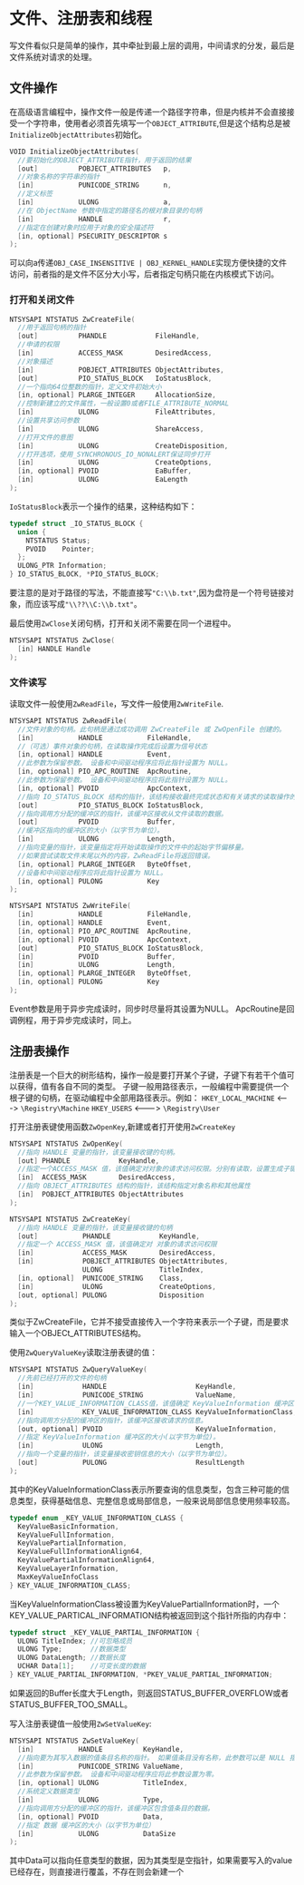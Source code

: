 # 文件、注册表和线程

写文件看似只是简单的操作，其中牵扯到最上层的调用，中间请求的分发，最后是文件系统对请求的处理。

## 文件操作

在高级语言编程中，操作文件一般是传递一个路径字符串，但是内核并不会直接接受一个字符串，使用者必须首先填写一个`OBJECT_ATTRIBUTE`,但是这个结构总是被`InitializeObjectAttributes`初始化。

```cpp
VOID InitializeObjectAttributes(
  //要初始化的OBJECT_ATTRIBUTE指针，用于返回的结果
  [out]          POBJECT_ATTRIBUTES   p, 
  //对象名称的字符串的指针
  [in]           PUNICODE_STRING      n,
  //定义标签
  [in]           ULONG                a,
  //在 ObjectName 参数中指定的路径名的根对象目录的句柄
  [in]           HANDLE               r,
  //指定在创建对象时应用于对象的安全描述符
  [in, optional] PSECURITY_DESCRIPTOR s
);
```

可以向a传递`OBJ_CASE_INSENSITIVE | OBJ_KERNEL_HANDLE`实现方便快捷的文件访问，前者指的是文件不区分大小写，后者指定句柄只能在内核模式下访问。

### 打开和关闭文件

```cpp
NTSYSAPI NTSTATUS ZwCreateFile(
  //用于返回句柄的指针
  [out]          PHANDLE            FileHandle,
  //申请的权限
  [in]           ACCESS_MASK        DesiredAccess,
  //对象描述
  [in]           POBJECT_ATTRIBUTES ObjectAttributes,
  [out]          PIO_STATUS_BLOCK   IoStatusBlock,
  //一个指向64位整数的指针，定义文件初始大小
  [in, optional] PLARGE_INTEGER     AllocationSize,
  //控制新建立的文件属性，一般设置0或者FILE_ATTRIBUTE_NORMAL
  [in]           ULONG              FileAttributes,
  //设置共享访问参数
  [in]           ULONG              ShareAccess,
  //打开文件的意图
  [in]           ULONG              CreateDisposition,
  //打开选项，使用_SYNCHRONOUS_IO_NONALERT保证同步打开
  [in]           ULONG              CreateOptions,
  [in, optional] PVOID              EaBuffer,
  [in]           ULONG              EaLength
);

```

`IoStatusBlock`表示一个操作的结果，这种结构如下：

```cpp
typedef struct _IO_STATUS_BLOCK {
  union {
    NTSTATUS Status;
    PVOID    Pointer;
  };
  ULONG_PTR Information;
} IO_STATUS_BLOCK, *PIO_STATUS_BLOCK;
```

要注意的是对于路径的写法，不能直接写`"C:\\b.txt"`,因为盘符是一个符号链接对象，而应该写成`"\\??\\C:\\b.txt"`。

最后使用`ZwClose`关闭句柄，打开和关闭不需要在同一个进程中。

```cpp
NTSYSAPI NTSTATUS ZwClose(
  [in] HANDLE Handle
);
```

### 文件读写

读取文件一般使用`ZwReadFile`，写文件一般使用`ZwWriteFile`.

```cpp
NTSYSAPI NTSTATUS ZwReadFile(
  //文件对象的句柄。此句柄是通过成功调用 ZwCreateFile 或 ZwOpenFile 创建的。
  [in]           HANDLE           FileHandle,
  //（可选）事件对象的句柄，在读取操作完成后设置为信号状态
  [in, optional] HANDLE           Event,      
  //此参数为保留参数。 设备和中间驱动程序应将此指针设置为 NULL。
  [in, optional] PIO_APC_ROUTINE  ApcRoutine,
  //此参数为保留参数。 设备和中间驱动程序应将此指针设置为 NULL。
  [in, optional] PVOID            ApcContext,
  //指向 IO_STATUS_BLOCK 结构的指针，该结构接收最终完成状态和有关请求的读取操作的信息
  [out]          PIO_STATUS_BLOCK IoStatusBlock,
  //指向调用方分配的缓冲区的指针，该缓冲区接收从文件读取的数据。
  [out]          PVOID            Buffer,
  //缓冲区指向的缓冲区的大小（以字节为单位）。
  [in]           ULONG            Length,
  //指向变量的指针，该变量指定将开始读取操作的文件中的起始字节偏移量。
  //如果尝试读取文件末尾以外的内容，ZwReadFile将返回错误。
  [in, optional] PLARGE_INTEGER   ByteOffset,
  //设备和中间驱动程序应将此指针设置为 NULL。
  [in, optional] PULONG           Key
);

NTSYSAPI NTSTATUS ZwWriteFile(
  [in]           HANDLE           FileHandle,
  [in, optional] HANDLE           Event,
  [in, optional] PIO_APC_ROUTINE  ApcRoutine,
  [in, optional] PVOID            ApcContext,
  [out]          PIO_STATUS_BLOCK IoStatusBlock,
  [in]           PVOID            Buffer,
  [in]           ULONG            Length,
  [in, optional] PLARGE_INTEGER   ByteOffset,
  [in, optional] PULONG           Key
);
```

Event参数是用于异步完成读时，同步时尽量将其设置为NULL。
ApcRoutine是回调例程，用于异步完成读时，同上。

## 注册表操作

注册表是一个巨大的树形结构，操作一般是要打开某个子键，子键下有若干个值可以获得，值有各自不同的类型。
子键一般用路径表示，一般编程中需要提供一个根子键的句柄，在驱动编程中全部用路径表示。例如：
`HKEY_LOCAL_MACHINE`   <--->   `\Registry\Machine`
`HKEY_USERS`   <--->   `\Registry\User`

打开注册表键使用函数`ZwOpenKey`,新建或者打开使用`ZwCreateKey`

```cpp
NTSYSAPI NTSTATUS ZwOpenKey(
  //指向 HANDLE 变量的指针，该变量接收键的句柄。
  [out] PHANDLE            KeyHandle,
  //指定一个ACCESS_MASK 值，该值确定对对象的请求访问权限。分别有读取，设置生成子键以及枚举子键
  [in]  ACCESS_MASK        DesiredAccess,
  //指向 OBJECT_ATTRIBUTES 结构的指针，该结构指定对象名称和其他属性
  [in]  POBJECT_ATTRIBUTES ObjectAttributes
);

NTSYSAPI NTSTATUS ZwCreateKey(
  //指向 HANDLE 变量的指针，该变量接收键的句柄
  [out]           PHANDLE            KeyHandle,
  //指定一个 ACCESS_MASK 值，该值确定对 对象的请求访问权限
  [in]            ACCESS_MASK        DesiredAccess,
  [in]            POBJECT_ATTRIBUTES ObjectAttributes,
                  ULONG              TitleIndex,
  [in, optional]  PUNICODE_STRING    Class,
  [in]            ULONG              CreateOptions,
  [out, optional] PULONG             Disposition
);
```

类似于ZwCreateFile，它并不接受直接传入一个字符来表示一个子键，而是要求输入一个OBJECt_ATTRIBUTES结构。

使用`ZwQueryValueKey`读取注册表键的值：

```cpp
NTSYSAPI NTSTATUS ZwQueryValueKey(
  //先前已经打开的文件的句柄
  [in]            HANDLE                      KeyHandle,
  [in]            PUNICODE_STRING             ValueName,
  //一个KEY_VALUE_INFORMATION_CLASS值，该值确定 KeyValueInformation 缓冲区中返回的信息的类型。
  [in]            KEY_VALUE_INFORMATION_CLASS KeyValueInformationClass,
  //指向调用方分配的缓冲区的指针，该缓冲区接收请求的信息。
  [out, optional] PVOID                       KeyValueInformation,
  //指定 KeyValueInformation 缓冲区的大小(以字节为单位)。
  [in]            ULONG                       Length,
  //指向一个变量的指针，该变量接收密钥信息的大小（以字节为单位）。
  [out]           PULONG                      ResultLength
);
```

其中的KeyValueInformationClass表示所要查询的信息类型，包含三种可能的信息类型，获得基础信息、完整信息或局部信息，一般来说局部信息使用频率较高。

```cpp
typedef enum _KEY_VALUE_INFORMATION_CLASS {
  KeyValueBasicInformation,
  KeyValueFullInformation,
  KeyValuePartialInformation,
  KeyValueFullInformationAlign64,
  KeyValuePartialInformationAlign64,
  KeyValueLayerInformation,
  MaxKeyValueInfoClass
} KEY_VALUE_INFORMATION_CLASS;
```

当KeyValueInformationClass被设置为KeyValuePartialInformation时，一个KEY_VALUE_PARTICAL_INFORMATION结构被返回到这个指针所指的内存中：

```cpp
typedef struct _KEY_VALUE_PARTIAL_INFORMATION {
  ULONG TitleIndex; //可忽略成员
  ULONG Type;       //数据类型
  ULONG DataLength; //数据长度
  UCHAR Data[1];    //可变长度的数据
} KEY_VALUE_PARTIAL_INFORMATION, *PKEY_VALUE_PARTIAL_INFORMATION;
```

如果返回的Buffer长度大于Length，则返回STATUS_BUFFER_OVERFLOW或者STATUS_BUFFER_TOO_SMALL。

写入注册表键值一般使用`ZwSetValueKey`:

```cpp
NTSYSAPI NTSTATUS ZwSetValueKey(
  [in]           HANDLE          KeyHandle,
  //指向要为其写入数据的值条目名称的指针。 如果值条目没有名称，此参数可以是 NULL 指针。
  [in]           PUNICODE_STRING ValueName,
  //此参数为保留参数。 设备和中间驱动程序应将此参数设置为零。
  [in, optional] ULONG           TitleIndex,
  //系统定义数据类型
  [in]           ULONG           Type,
  //指向调用方分配的缓冲区的指针，该缓冲区包含值条目的数据。
  [in, optional] PVOID           Data,
  //指定 数据 缓冲区的大小（以字节为单位）
  [in]           ULONG           DataSize
);
```

其中Data可以指向任意类型的数据，因为其类型是空指针，如果需要写入的value已经存在，则直接进行覆盖，不存在则会新建一个